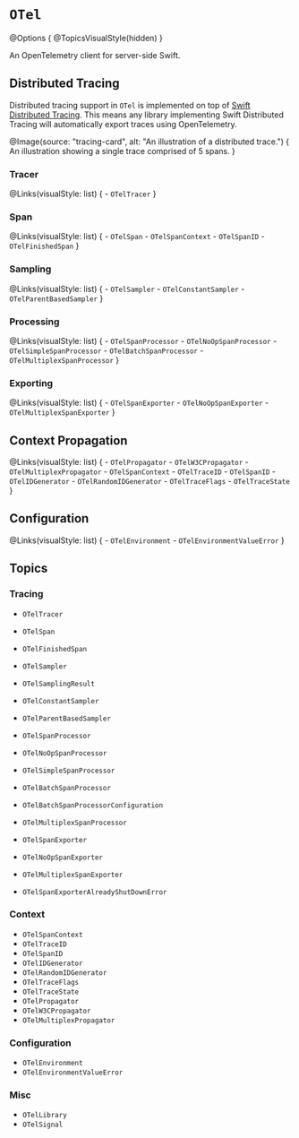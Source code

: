 # ``OTel``

@Options {
    @TopicsVisualStyle(hidden)
}

An OpenTelemetry client for server-side Swift.

## Distributed Tracing

Distributed tracing support in `OTel` is implemented
on top of [Swift Distributed Tracing](https://github.com/apple/swift-distributed-tracing).
This means any library implementing Swift Distributed Tracing will automatically export traces
using OpenTelemetry.

@Image(source: "tracing-card", alt: "An illustration of a distributed trace.") {
    An illustration showing a single trace comprised of 5 spans.
}

### Tracer

@Links(visualStyle: list) {
    - ``OTelTracer``
}

### Span

@Links(visualStyle: list) {
    - ``OTelSpan``
    - ``OTelSpanContext``
    - ``OTelSpanID``
    - ``OTelFinishedSpan``
}

### Sampling

@Links(visualStyle: list) {
    - ``OTelSampler``
    - ``OTelConstantSampler``
    - ``OTelParentBasedSampler``
}

### Processing

@Links(visualStyle: list) {
    - ``OTelSpanProcessor``
    - ``OTelNoOpSpanProcessor``
    - ``OTelSimpleSpanProcessor``
    - ``OTelBatchSpanProcessor``
    - ``OTelMultiplexSpanProcessor``
}

### Exporting

@Links(visualStyle: list) {
    - ``OTelSpanExporter``
    - ``OTelNoOpSpanExporter``
    - ``OTelMultiplexSpanExporter``
}

## Context Propagation

@Links(visualStyle: list) {
    - ``OTelPropagator``
    - ``OTelW3CPropagator``
    - ``OTelMultiplexPropagator``
    - ``OTelSpanContext``
    - ``OTelTraceID``
    - ``OTelSpanID``
    - ``OTelIDGenerator``
    - ``OTelRandomIDGenerator``
    - ``OTelTraceFlags``
    - ``OTelTraceState``
}

## Configuration

@Links(visualStyle: list) {
    - ``OTelEnvironment``
    - ``OTelEnvironmentValueError``
}

## Topics

### Tracing

- ``OTelTracer``

- ``OTelSpan``
- ``OTelFinishedSpan``

- ``OTelSampler``
- ``OTelSamplingResult``
- ``OTelConstantSampler``
- ``OTelParentBasedSampler``

- ``OTelSpanProcessor``
- ``OTelNoOpSpanProcessor``
- ``OTelSimpleSpanProcessor``
- ``OTelBatchSpanProcessor``
- ``OTelBatchSpanProcessorConfiguration``
- ``OTelMultiplexSpanProcessor``

- ``OTelSpanExporter``
- ``OTelNoOpSpanExporter``
- ``OTelMultiplexSpanExporter``
- ``OTelSpanExporterAlreadyShutDownError``

### Context

- ``OTelSpanContext``
- ``OTelTraceID``
- ``OTelSpanID``
- ``OTelIDGenerator``
- ``OTelRandomIDGenerator``
- ``OTelTraceFlags``
- ``OTelTraceState``
- ``OTelPropagator``
- ``OTelW3CPropagator``
- ``OTelMultiplexPropagator``

### Configuration

- ``OTelEnvironment``
- ``OTelEnvironmentValueError``

### Misc

- ``OTelLibrary``
- ``OTelSignal``
